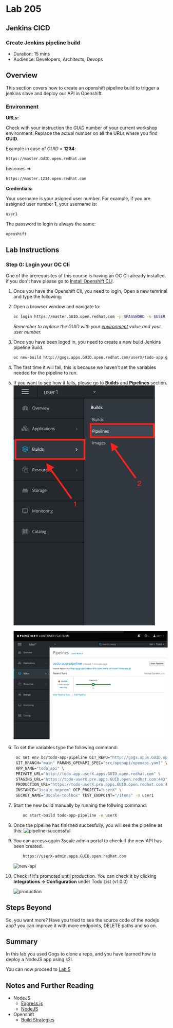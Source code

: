 # Lab 205

## Jenkins CICD

### Create Jenkins pipeline build

* Duration: 15 mins
* Audience: Developers, Architects, Devops

## Overview

This section covers how to create an openshift pipeline build to trigger a jenkins slave and deploy our API in Openshift.

### Environment

**URLs:**

Check with your instruction the *GUID* number of your current workshop environment. Replace the actual number on all the URLs where you find **GUID**.

Example in case of *GUID* = **1234**:

```bash
https://master.GUID.open.redhat.com
```

becomes =>

```bash
https://master.1234.open.redhat.com
```

**Credentials:**

Your username is your asigned user number. For example, if you are assigned user number **1**, your username is: 

```bash
user1
```

The password to login is always the same:

```bash
openshift
```

## Lab Instructions

### Step 0: Login your OC Cli

One of the prerequisites of this course is having an OC Cli already installed. if you don't have please go to [Install Openshift CLI](https://docs.openshift.com/container-platform/3.11/cli_reference/get_started_cli.html).

1. Once you have the Openshift Cli, you need to login, Open a new temrinal and type the following:

1. Open a browser window and navigate to:

    ```bash
    oc login https://master.GUID.open.redhat.com -p $PASSWORD -u $USER
    ```

    *Remember to replace the GUID with your [environment](#environment) value and your user number.*

2. Once you have been loged in, you need to create a new build Jenkins pipeline Build.

    ```bash
    oc new-build http://gogs.apps.GUID.open.redhat.com/userX/todo-app.git#main --name=todo-app-pipeline -n user1
    ```

3. The first time it will fail, this is because we haven't set the variables needed for the pipeline to run.
   
4. If you want to see how it fails, please go to **Builds** and **Pipelines** section.
   ![pipeline](images/pipeline.png "Pipelines")

   ![pipeline-error](images/pipeline-error.png "Pipeline Error")

5. To set the variables type the following command:

   ```bash
    oc set env bc/todo-app-pipeline GIT_REPO="http://gogs.apps.GUID.open.redhat.com/userX/todo-app.git" \
    GIT_BRANCH="main" PARAMS_OPENAPI_SPEC="src/openapi/openapi.yaml" \
    APP_NAME="todo_api" \
    PRIVATE_URL="http://todo-app-userX.apps.GUID.open.redhat.com" \
    STAGING_URL="https://todo-userX.pre.apps.GUID.open.redhat.com:443" \
    PRODUCTION_URL="https://todo-userX.pro.apps.GUID.open.redhat.com:443" \
    INSTANCE="3scale-onprem" OCP_PROJECT="userX" \
    SECRET_NAME="3scale-toolbox" TEST_ENDPOINT="/items" -n user1
    ```

6. Start the new build manually by running the follwing command:
    ```bash
        oc start-build todo-app-pipeline -n userX
    ```

7. Once the pipeline has finished succesfully, you will see the pipeline as this:
![pipeline-successful](images/pipeline-successful.png "Pipeline Successful")

8. You can access again 3scale admin portal to check if the new API has been created.

    ```bash
        https://userX-admin.apps.GUID.open.redhat.com
    ```

    ![new-api](images/new-api.png "New API")

9. Check if it's promoted until production. You can check it by clicking **Integrations -> Configuration** under Todo List (v1.0.0)

    ![production](images/production.png "Production Deployment")

## Steps Beyond

So, you want more? Have you tried to see the source code of the nodejs app? you can improve it with more endpoints, DELETE paths and so on.

## Summary

In this lab you used Gogs to clone a repo, and you have learned how to deploy a NodeJS app using s2i.

You can now proceed to [Lab 5](../lab05/#lab-5)

## Notes and Further Reading

* NodeJS
  * [Express.js](https://expressjs.com)
  * [NodeJS](https://nodejs.org)
* Openshift
  * [Build Strategies](https://docs.openshift.com/container-platform/4.7/cicd/builds/build-strategies.html)
